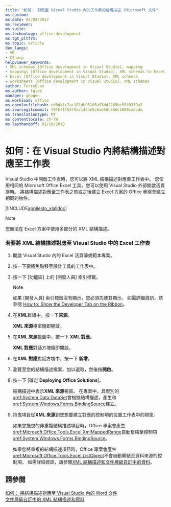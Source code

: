 ```yaml
---
title: "如何： 對應至 Visual Studio 內的工作表的結構描述 |Microsoft 文件"
ms.custom: 
ms.date: 02/02/2017
ms.reviewer: 
ms.suite: 
ms.technology: office-development
ms.tgt_pltfrm: 
ms.topic: article
dev_langs:
- VB
- CSharp
helpviewer_keywords:
- XML schemas [Office development in Visual Studio], mapping
- mappings [Office development in Visual Studio], XML schemas to Excel worksheets
- Excel [Office development in Visual Studio], XML schemas
- worksheets [Office development in Visual Studio], XML schemas
author: TerryGLee
ms.author: tglee
manager: ghogen
ms.workload: office
ms.openlocfilehash: ed0da1c2ac181db93105a93dd2269be55f0379a2
ms.sourcegitcommit: f9fbf1f55f9ac14e4e5c6ae58c30dc1800ca6cda
ms.translationtype: MT
ms.contentlocale: zh-TW
ms.lasthandoff: 01/10/2018
---
```

# <a name="how-to-map-schemas-to-worksheets-inside-visual-studio"></a>如何：在 Visual Studio 內將結構描述對應至工作表
  Visual Studio 中開啟工作表時，您可以將 XML 結構描述對應至工作表中。 您使用相同的 Microsoft Office Excel 工具，您可以使用 Visual Studio 外部開啟活頁簿時。 將結構描述對應至工作表之前或之後建立 Excel 方案的 Office 專案會建立相同的物件。  
  
 [!INCLUDE[appliesto_xlalldoc](../vsto/includes/appliesto-xlalldoc-md.md)]  
  
> [!NOTE]  
>  您無法在 Excel 方案中使用多部分的 XML 結構描述。  
  
### <a name="to-map-an-xml-schema-to-an-excel-worksheet-in-visual-studio"></a>若要將 XML 結構描述對應至 Visual Studio 中的 Excel 工作表  
  
1.  開啟 Visual Studio 內的 Excel 活頁簿或範本專案。  
  
2.  按一下要將焦點移至設計工具的工作表中。  
  
3.  按一下 [功能區] 上的 [開發人員]  索引標籤。  
  
    > [!NOTE]  
    >  如果 [開發人員]  索引標籤沒有顯示，您必須先使其顯示。 如需詳細資訊，請參閱 [How to: Show the Developer Tab on the Ribbon](../vsto/how-to-show-the-developer-tab-on-the-ribbon.md)。  
  
4.  在**XML**群組中，按一下**來源**。  
  
     **XML 來源**視窗隨即開啟。  
  
5.  在**XML 來源**視窗中，按一下  **XML 對應**。  
  
     **XML 對應**對話方塊隨即開啟。  
  
6.  在**XML 對應**對話方塊中，按一下 **新增**。  
  
7.  瀏覽至您的結構描述檔案，加以選取，然後按**開啟**。  
  
8.  按一下 [確定 **Deploying Office Solutions**]。  
  
     結構描述中表示**XML 來源**視窗。 在專案中，具型別的<xref:System.Data.DataSet>會根據結構描述，產生和<xref:System.Windows.Forms.BindingSource>建立。  
  
9. 拖曳項目從**XML 來源**到您想要建立對應的控制項的位置工作表中的視窗。  
  
     如果您拖曳的非重複結構描述項目時，Office 專案會產生<xref:Microsoft.Office.Tools.Excel.XmlMappedRange>自動繫結至控制項<xref:System.Windows.Forms.BindingSource>。  
  
     如果您將重複的結構描述項目時，Office 專案會產生<xref:Microsoft.Office.Tools.Excel.ListObject>不會自動繫結至資料來源的控制項。 如需詳細資訊，請參閱[XML 結構描述和文件層級自訂中的資料](../vsto/xml-schemas-and-data-in-document-level-customizations.md)。  
  
## <a name="see-also"></a>請參閱  
 [如何： 將結構描述對應至 Visual Studio 內的 Word 文件](../vsto/how-to-map-schemas-to-word-documents-inside-visual-studio.md)   
 [文件層級自訂中的 XML 結構描述和資料](../vsto/xml-schemas-and-data-in-document-level-customizations.md)  
  
  